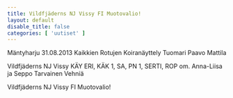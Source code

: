 ```yaml
---
title: Vildfjäderns NJ Vissy FI Muotovalio!
layout: default
disable_title: false
categories: [ 'uutiset' ]
---
```


Mäntyharju 31.08.2013 Kaikkien Rotujen Koiranäyttely Tuomari Paavo Mattila

Vildfjäderns NJ Vissy KÄY ERI, KÄK 1, SA, PN 1, SERTI, ROP      om. Anna-Liisa ja Seppo Tarvainen Vehniä

Vildfjäderns NJ Vissy FI Muotovalio!

